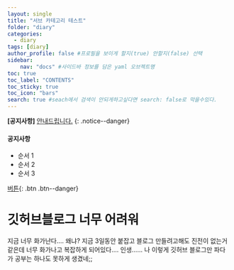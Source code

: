```yaml
---
layout: single
title: "서브 카테고리 테스트"
folder: "diary"
categories:
  - diary
tags: [diary]
author_profile: false #프로필을 보이게 할지(true) 안할지(false) 선택
sidebar:
    nav: "docs" #사이드바 정보를 담은 yaml 오브젝트명
toc: true
toc_label: "CONTENTS"
toc_sticky: true
toc_icon: "bars"
search: true #seach에서 검색이 안되게하고싶다면 search: false로 막을수있다.
---
```

**[공지사항]** [안내드립니다.]()
{: .notice--danger}

<div class="notice--success">
  <h4>공지사항</h4>
  <ul>
    <li>순서 1</li>
    <li>순서 2</li>
    <li>순서 3</li>
  </ul>
</div>

[버튼](https://google.com){: .btn .btn--danger}

# 깃허브블로그 너무 어려워
지금 너무 화가난다....
왜냐?
지금 3일동안 붙잡고 블로그 만들려고해도 진전이 없는거같은데
너무 화가나고 복잡하게 되어있다....
인생......
나 이렇게 깃허브 블로그만 파다가 공부는 하나도 못하게 생겼네;;